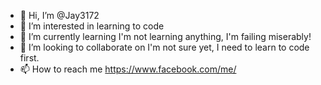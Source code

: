 - 👋 Hi, I’m @Jay3172
- 👀 I’m interested in learning to code
- 🌱 I’m currently learning I'm not learning anything, I'm failing miserably!
- 💞️ I’m looking to collaborate on I'm not sure yet, I need to learn to code first.
- 📫 How to reach me https://www.facebook.com/me/

<!---
Jay3172/Jay3172 is a ✨ special ✨ repository because its `README.md` (this file) appears on your GitHub profile.
You can click the Preview link to take a look at your changes.
--->
